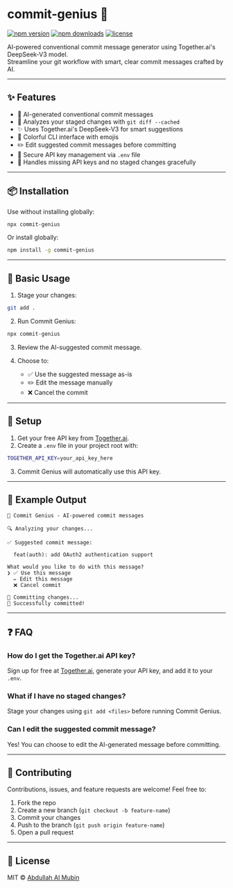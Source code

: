 # commit-genius 🧠

[![npm version](https://img.shields.io/npm/v/commit-genius.svg)](https://www.npmjs.com/package/commit-genius)
[![npm downloads](https://img.shields.io/npm/dm/commit-genius.svg)](https://www.npmjs.com/package/commit-genius)
[![license](https://img.shields.io/npm/l/commit-genius.svg)](https://github.com/AmtTawsik/commit-genius/blob/main/LICENSE)

AI-powered conventional commit message generator using Together.ai's DeepSeek-V3 model.  
Streamline your git workflow with smart, clear commit messages crafted by AI.

---

## ✨ Features

- 🤖 AI-generated conventional commit messages  
- 📝 Analyzes your staged changes with `git diff --cached`  
- ✨ Uses Together.ai's DeepSeek-V3 for smart suggestions  
- 🎨 Colorful CLI interface with emojis  
- ✏️ Edit suggested commit messages before committing  
- 🔑 Secure API key management via `.env` file  
- 🚫 Handles missing API keys and no staged changes gracefully  

---

## 📦 Installation

Use without installing globally:

```bash
npx commit-genius
````

Or install globally:

```bash
npm install -g commit-genius
```

---

## 🚀 Basic Usage

1. Stage your changes:

```bash
git add .
```

2. Run Commit Genius:

```bash
npx commit-genius
```

3. Review the AI-suggested commit message.
4. Choose to:

   * ✅ Use the suggested message as-is
   * ✏️ Edit the message manually
   * ❌ Cancel the commit

---

## 🔧 Setup

1. Get your free API key from [Together.ai](https://together.ai).
2. Create a `.env` file in your project root with:

```bash
TOGETHER_API_KEY=your_api_key_here
```

3. Commit Genius will automatically use this API key.

---

## 📝 Example Output

```
🧠 Commit Genius - AI-powered commit messages

🔍 Analyzing your changes...

✅ Suggested commit message:

  feat(auth): add OAuth2 authentication support

What would you like to do with this message?
❯ ✅ Use this message
  ✏️ Edit this message
  ❌ Cancel commit

📝 Committing changes...
🎉 Successfully committed!
```

---

## ❓ FAQ

### How do I get the Together.ai API key?

Sign up for free at [Together.ai](https://together.ai), generate your API key, and add it to your `.env`.

### What if I have no staged changes?

Stage your changes using `git add <files>` before running Commit Genius.

### Can I edit the suggested commit message?

Yes! You can choose to edit the AI-generated message before committing.

---

## 🤝 Contributing

Contributions, issues, and feature requests are welcome!
Feel free to:

1. Fork the repo
2. Create a new branch (`git checkout -b feature-name`)
3. Commit your changes
4. Push to the branch (`git push origin feature-name`)
5. Open a pull request

---

## 📜 License

MIT © [Abdullah Al Mubin](https://github.com/AmtTawsik)